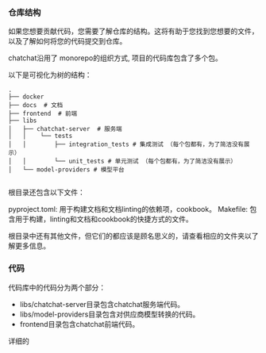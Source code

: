 
### 仓库结构
如果您想要贡献代码，您需要了解仓库的结构。这将有助于您找到您想要的文件，以及了解如何将您的代码提交到仓库。

chatchat沿用了 monorepo的组织方式, 项目的代码库包含了多个包。

以下是可视化为树的结构：


```shell
.
├── docker 
├── docs  # 文档 
├── frontend  # 前端
├── libs
│   ├── chatchat-server  # 服务端
│   │    └── tests
│   │        ├── integration_tests # 集成测试 （每个包都有，为了简洁没有展示）
│   │        └── unit_tests # 单元测试 （每个包都有，为了简洁没有展示）
│   └── model-providers # 模型平台
 

```
根目录还包含以下文件：

pyproject.toml: 用于构建文档和文档linting的依赖项，cookbook。
Makefile: 包含用于构建，linting和文档和cookbook的快捷方式的文件。

根目录中还有其他文件，但它们的都应该是顾名思义的，请查看相应的文件夹以了解更多信息。

### 代码

代码库中的代码分为两个部分：

- libs/chatchat-server目录包含chatchat服务端代码。
- libs/model-providers目录包含对供应商模型转换的代码。
- frontend目录包含chatchat前端代码。

详细的
